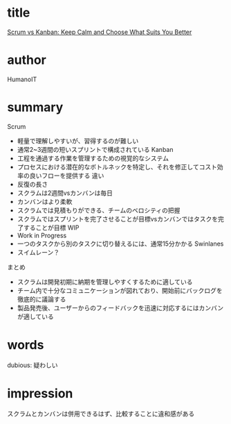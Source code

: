 # title
[Scrum vs Kanban: Keep Calm and Choose What Suits You Better](https://habr.com/en/company/hygger/blog/463749/)

# author
HumanoIT

# summary
Scrum
- 軽量で理解しやすいが、習得するのが難しい
- 通常2~3週間の短いスプリントで構成されている
Kanban
- 工程を通過する作業を管理するための視覚的なシステム
- プロセスにおける潜在的なボトルネックを特定し、それを修正してコスト効率の良いフローを提供する
違い
- 反復の長さ
- スクラムは2週間vsカンバンは毎日
- カンバンはより柔軟
- スクラムでは見積もりができる、チームのベロシティの把握
- スクラムではスプリントを完了させることが目標vsカンバンではタスクを完了することが目標
WIP
- Work in Progress
- 一つのタスクから別のタスクに切り替えるには、通常15分かかる
Swinlanes
- スイムレーン？

まとめ
- スクラムは開発初期に納期を管理しやすくするために適している
- チーム内で十分なコミュニケーションが図れており、開始前にバックログを徹底的に議論する
- 製品発売後、ユーザーからのフィードバックを迅速に対応するにはカンバンが適している

# words
dubious: 疑わしい

# impression
スクラムとカンバンは併用できるはず、比較することに違和感がある